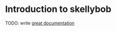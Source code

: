 # Introduction to skellybob

TODO: write [great documentation](http://jacobian.org/writing/what-to-write/)
